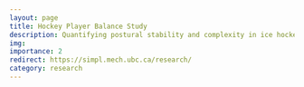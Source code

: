 ```yaml
---
layout: page
title: Hockey Player Balance Study
description: Quantifying postural stability and complexity in ice hockey players using wearable sensors
img:
importance: 2
redirect: https://simpl.mech.ubc.ca/research/
category: research
---
```

